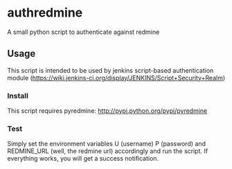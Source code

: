 authredmine
===========

A small python script to authenticate against redmine

Usage
-----

This script is intended to be used by jenkins script-based authentication module (https://wiki.jenkins-ci.org/display/JENKINS/Script+Security+Realm)

### Install

This script requires pyredmine: http://pypi.python.org/pypi/pyredmine

### Test

Simply set the environment variables U (username) P (password) and REDMINE_URL (well, the redmine url) accordingly and run the script. If everything works, you will get a success notification.

